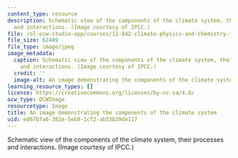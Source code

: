 ```yaml
---
content_type: resource
description: Schematic view of the components of the climate system, their processes
  and interactions. (Image courtesy of IPCC.)
file: /ol-ocw-studio-app/courses/12-842-climate-physics-and-chemistry-fall-2008/ed67b7a6382e5eb91cf2ab53b29de117_12-842f08.jpg
file_size: 62489
file_type: image/jpeg
image_metadata:
  caption: Schematic view of the components of the climate system, their processes
    and interactions. (Image courtesy of IPCC.)
  credit: ''
  image-alt: An image demonstrating the components of the climate system.
learning_resource_types: []
license: https://creativecommons.org/licenses/by-nc-sa/4.0/
ocw_type: OCWImage
resourcetype: Image
title: An image demonstrating the components of the climate system
uid: ed67b7a6-382e-5eb9-1cf2-ab53b29de117
---
```

Schematic view of the components of the climate system, their processes and interactions. (Image courtesy of IPCC.)